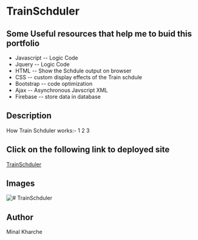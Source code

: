# TrainSchduler

## Some Useful resources that help me to buid this portfolio
*  Javascript -- Logic Code
*  Jquery -- Logic Code
*  HTML  -- Show the Schdule output on browser 
*  CSS -- custom display effects of the Train schdule
*  Bootstrap -- code optimization
*  Ajax -- Asynchronous Javscript XML
*  Firebase -- store data in database

 ## Description
  How Train Schduler works:- 
  1
  2
  3

## Click on the following link to deployed site
[TrainSchduler]( https://minalk24.github.io/TrainSchduler/)

 ## Images 
![# TrainSchduler](assets/images/trainschduler.png)

## Author
Minal Kharche
